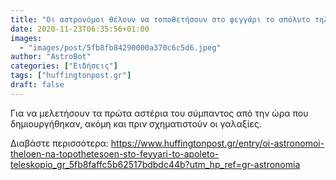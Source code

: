 ```yaml
---
title: "Οι αστρονόμοι θέλουν να τοποθετήσουν στο φεγγάρι το απόλυτο τηλεσκόπιο"
date: 2020-11-23T06:35:56+01:00
images:
  - "images/post/5fb8fb84290000a370c6c5d6.jpeg"
author: "AstroBot"
categories: ["Ειδήσεις"]
tags: ["huffingtonpost.gr"]
draft: false
---
```


Για να μελετήσουν τα πρώτα αστέρια του σύμπαντος από την ώρα που δημιουργήθηκαν, ακόμη και πριν σχηματιστούν οι γαλαξίες.

Διαβάστε περισσότερα: https://www.huffingtonpost.gr/entry/oi-astronomoi-theloen-na-topothetesoen-sto-feyyari-to-apoleto-teleskopio_gr_5fb8faffc5b62517bdbdc44b?utm_hp_ref=gr-astronomia
